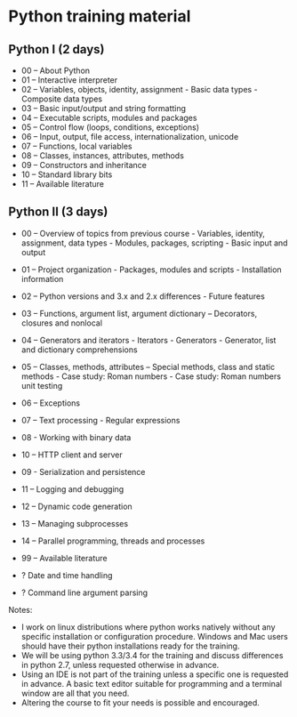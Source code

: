 # Python training material

## Python I (2 days)

  * 00 – About Python
  * 01 – Interactive interpreter
  * 02 – Variables, objects, identity, assignment
          - Basic data types
          - Composite data types
  * 03 – Basic input/output and string formatting
  * 04 – Executable scripts, modules and packages
  * 05 – Control flow (loops, conditions, exceptions)
  * 06 – Input, output, file access, internationalization, unicode
  * 07 – Functions, local variables
  * 08 – Classes, instances, attributes, methods
  * 09 – Constructors and inheritance
  * 10 – Standard library bits
  * 11 – Available literature

## Python II (3 days)

  * 00 – Overview of topics from previous course
           - Variables, identity, assignment, data types
           - Modules, packages, scripting
           - Basic input and output
  * 01 – Project organization
           - Packages, modules and scripts
           - Installation information
  * 02 – Python versions and 3.x and 2.x differences
           - Future features
  * 03 – Functions, argument list, argument dictionary
           – Decorators, closures and nonlocal

  * 04 – Generators and iterators
           - Iterators
           - Generators
           - Generator, list and dictionary comprehensions

  * 05 – Classes, methods, attributes
           – Special methods, class and static methods
           - Case study: Roman numbers
           - Case study: Roman numbers unit testing
  * 06 – Exceptions

  * 07 – Text processing
           - Regular expressions
  * 08 - Working with binary data
  * 10 – HTTP client and server
  * 09 - Serialization and persistence

  * 11 – Logging and debugging
  * 12 – Dynamic code generation
  * 13 – Managing subprocesses
  * 14 – Parallel programming, threads and processes
  * 99 – Available literature

  * ? Date and time handling
  * ? Command line argument parsing

Notes:

  - I work on linux distributions where python works natively without
    any specific installation or configuration procedure. Windows and Mac
    users should have their python installations ready for the training.
  - We will be using python 3.3/3.4 for the training and discuss
differences
    in python 2.7, unless requested otherwise in advance.
  - Using an IDE is not part of the training unless a specific one is
    requested in advance. A basic text editor suitable for programming
    and a terminal window are all that you need.
  - Altering the course to fit your needs is possible and encouraged.
